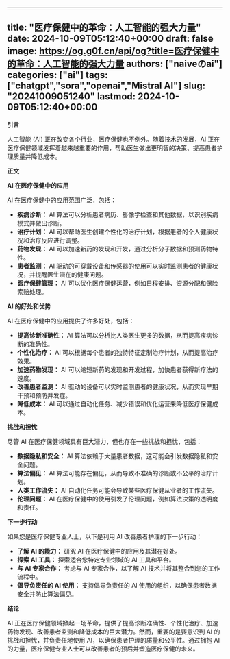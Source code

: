 
---
title: "医疗保健中的革命：人工智能的强大力量"
date: 2024-10-09T05:12:40+00:00
draft: false
image: https://og.g0f.cn/api/og?title=医疗保健中的革命：人工智能的强大力量
authors: ["naiveのai"]
categories: ["ai"]
tags: ["chatgpt","sora","openai","Mistral AI"]
slug: "20241009051240"
lastmod: 2024-10-09T05:12:40+00:00
---
**引言**

人工智能 (AI) 正在改变各个行业，医疗保健也不例外。随着技术的发展，AI 正在医疗保健领域发挥着越来越重要的作用，帮助医生做出更明智的决策、提高患者护理质量并降低成本。

**正文**

**AI 在医疗保健中的应用**

AI 在医疗保健中的应用范围广泛，包括：

- **疾病诊断：** AI 算法可以分析患者病历、影像学检查和其他数据，以识别疾病模式并做出诊断。
- **治疗计划：** AI 可以帮助医生创建个性化的治疗计划，根据患者的个人健康状况和治疗反应进行调整。
- **药物发现：** AI 可以加速新药的发现和开发，通过分析分子数据和预测药物特性。
- **患者监测：** AI 驱动的可穿戴设备和传感器的使用可以实时监测患者的健康状况，并提醒医生潜在的健康问题。
- **医疗保健管理：** AI 可以优化医疗保健运营，例如日程安排、资源分配和保险索赔处理。

**AI 的好处和优势**

AI 在医疗保健中的应用提供了许多好处，包括：

- **提高诊断准确性：** AI 算法可以分析比人类医生更多的数据，从而提高疾病诊断的准确性。
- **个性化治疗：** AI 可以根据每个患者的独特特征定制治疗计划，从而提高治疗效果。
- **加速药物发现：** AI 可以缩短新药的发现和开发过程，加快患者获得新疗法的速度。
- **改善患者监测：** AI 驱动的设备可以实时监测患者的健康状况，从而实现早期干预和预防并发症。
- **降低成本：** AI 可以通过自动化任务、减少错误和优化运营来降低医疗保健成本。

**挑战和担忧**

尽管 AI 在医疗保健领域具有巨大潜力，但也存在一些挑战和担忧，包括：

- **数据隐私和安全：** AI 算法依赖于大量患者数据，这可能会引发数据隐私和安全问题。
- **算法偏见：** AI 算法可能存在偏见，从而导致不准确的诊断或不公平的治疗计划。
- **人类工作流失：** AI 自动化任务可能会导致某些医疗保健从业者的工作流失。
- **伦理问题：** AI 在医疗保健中的使用引发了伦理问题，例如算法决策的透明度和责任。

**下一步行动**

如果您是医疗保健专业人士，以下是利用 AI 改善患者护理的下一步行动：

- **了解 AI 的能力：** 研究 AI 在医疗保健中的应用及其潜在好处。
- **探索 AI 工具：** 探索适合您特定专业领域的 AI 工具和平台。
- **与 AI 专家合作：** 考虑与 AI 专家合作，以了解 AI 技术并将其整合到您的工作流程中。
- **倡导负责任的 AI 使用：** 支持倡导负责任的 AI 使用的组织，以确保患者数据安全并防止算法偏见。

**结论**

AI 正在医疗保健领域掀起一场革命，提供了提高诊断准确性、个性化治疗、加速药物发现、改善患者监测和降低成本的巨大潜力。然而，重要的是要意识到 AI 的挑战和担忧，并负责任地使用 AI，以确保患者护理的质量和公平性。通过拥抱 AI 的力量，医疗保健专业人士可以改善患者的预后并塑造医疗保健的未来。